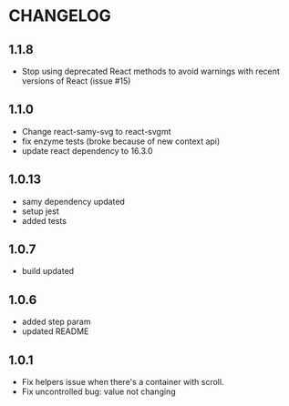 # CHANGELOG

## 1.1.8

- Stop using deprecated React methods to avoid warnings with recent versions of React (issue #15)

## 1.1.0

- Change react-samy-svg to react-svgmt
- fix enzyme tests (broke because of new context api)
- update react dependency to 16.3.0

## 1.0.13

- samy dependency updated
- setup jest 
- added tests

## 1.0.7
- build updated

## 1.0.6

- added step param
- updated README

## 1.0.1

- Fix helpers issue when there's a container with scroll.
- Fix uncontrolled bug: value not changing
